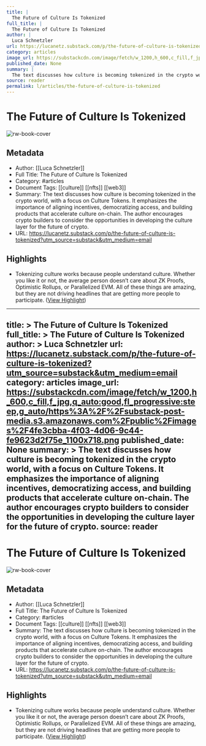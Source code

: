```yaml
---
title: |
  The Future of Culture Is Tokenized
full_title: |
  The Future of Culture Is Tokenized
author: |
  Luca Schnetzler
url: https://lucanetz.substack.com/p/the-future-of-culture-is-tokenized?utm_source=substack&utm_medium=email
category: articles
image_url: https://substackcdn.com/image/fetch/w_1200,h_600,c_fill,f_jpg,q_auto:good,fl_progressive:steep,g_auto/https%3A%2F%2Fsubstack-post-media.s3.amazonaws.com%2Fpublic%2Fimages%2F4fe3cbba-4f03-4d06-9c44-fe9623d2f75e_1100x718.png
published_date: None
summary: |
  The text discusses how culture is becoming tokenized in the crypto world, with a focus on Culture Tokens. It emphasizes the importance of aligning incentives, democratizing access, and building products that accelerate culture on-chain. The author encourages crypto builders to consider the opportunities in developing the culture layer for the future of crypto.
source: reader
permalink: l/articles/the-future-of-culture-is-tokenized
---
```

# The Future of Culture Is Tokenized

![rw-book-cover](https://substackcdn.com/image/fetch/w_1200,h_600,c_fill,f_jpg,q_auto:good,fl_progressive:steep,g_auto/https%3A%2F%2Fsubstack-post-media.s3.amazonaws.com%2Fpublic%2Fimages%2F4fe3cbba-4f03-4d06-9c44-fe9623d2f75e_1100x718.png)

## Metadata
- Author: [[Luca Schnetzler]]
- Full Title: The Future of Culture Is Tokenized
- Category: #articles
- Document Tags: [[culture]] [[nfts]] [[web3]] 
- Summary: The text discusses how culture is becoming tokenized in the crypto world, with a focus on Culture Tokens. It emphasizes the importance of aligning incentives, democratizing access, and building products that accelerate culture on-chain. The author encourages crypto builders to consider the opportunities in developing the culture layer for the future of crypto.
- URL: https://lucanetz.substack.com/p/the-future-of-culture-is-tokenized?utm_source=substack&utm_medium=email

## Highlights
- Tokenizing culture works because people understand culture. Whether you like it or not, the average person doesn’t care about ZK Proofs, Optimistic Rollups, or Parallelized EVM. All of these things are amazing, but they are not driving headlines that are getting more people to participate. ([View Highlight](https://read.readwise.io/read/01j2ec68azb7q386eah4w6shfn))


---
title: >
  The Future of Culture Is Tokenized
full_title: >
  The Future of Culture Is Tokenized
author: >
  Luca Schnetzler
url: https://lucanetz.substack.com/p/the-future-of-culture-is-tokenized?utm_source=substack&utm_medium=email
category: articles
image_url: https://substackcdn.com/image/fetch/w_1200,h_600,c_fill,f_jpg,q_auto:good,fl_progressive:steep,g_auto/https%3A%2F%2Fsubstack-post-media.s3.amazonaws.com%2Fpublic%2Fimages%2F4fe3cbba-4f03-4d06-9c44-fe9623d2f75e_1100x718.png
published_date: None
summary: >
  The text discusses how culture is becoming tokenized in the crypto world, with a focus on Culture Tokens. It emphasizes the importance of aligning incentives, democratizing access, and building products that accelerate culture on-chain. The author encourages crypto builders to consider the opportunities in developing the culture layer for the future of crypto.
source: reader
---
# The Future of Culture Is Tokenized

![rw-book-cover](https://substackcdn.com/image/fetch/w_1200,h_600,c_fill,f_jpg,q_auto:good,fl_progressive:steep,g_auto/https%3A%2F%2Fsubstack-post-media.s3.amazonaws.com%2Fpublic%2Fimages%2F4fe3cbba-4f03-4d06-9c44-fe9623d2f75e_1100x718.png)

## Metadata
- Author: [[Luca Schnetzler]]
- Full Title: The Future of Culture Is Tokenized
- Category: #articles
- Document Tags: [[culture]] [[nfts]] [[web3]] 
- Summary: The text discusses how culture is becoming tokenized in the crypto world, with a focus on Culture Tokens. It emphasizes the importance of aligning incentives, democratizing access, and building products that accelerate culture on-chain. The author encourages crypto builders to consider the opportunities in developing the culture layer for the future of crypto.
- URL: https://lucanetz.substack.com/p/the-future-of-culture-is-tokenized?utm_source=substack&utm_medium=email

## Highlights
- Tokenizing culture works because people understand culture. Whether you like it or not, the average person doesn’t care about ZK Proofs, Optimistic Rollups, or Parallelized EVM. All of these things are amazing, but they are not driving headlines that are getting more people to participate. ([View Highlight](https://read.readwise.io/read/01j2ec68azb7q386eah4w6shfn))


